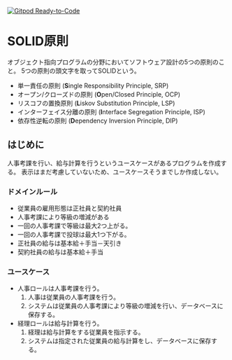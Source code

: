 [![Gitpod Ready-to-Code](https://img.shields.io/badge/Gitpod-Ready--to--Code-blue?logo=gitpod)](https://gitpod.io/#https://github.com/masakazu1967/solid) 

# SOLID原則

オブジェクト指向プログラムの分野においてソフトウェア設計の5つの原則のこと。
5つの原則の頭文字を取ってSOLIDという。

- 単一責任の原則 (**S**ingle Responsibility Principle, SRP)
- オープン/クローズドの原則 (**O**pen/Closed Principle, OCP)
- リスコフの置換原則 (**L**iskov Substitution Principle, LSP)
- インターフェイス分離の原則 (**I**nterface Segregation Principle, ISP)
- 依存性逆転の原則 (**D**ependency Inversion Principle, DIP)

## はじめに

人事考課を行い、給与計算を行うというユースケースがあるプログラムを作成する。
表示はまだ考慮していないため、ユースケースそうまでしか作成しない。

### ドメインルール

- 従業員の雇用形態は正社員と契約社員
- 人事考課により等級の増減がある
- 一回の人事考課で等級は最大2つ上がる。
- 一回の人事考課で投球は最大1つ下がる。
- 正社員の給与は基本給＋手当－天引き
- 契約社員の給与は基本給＋手当

### ユースケース

- 人事ロールは人事考課を行う。
  1. 人事は従業員の人事考課を行う。
  2. システムは従業員の人事考課により等級の増減を行い、データベースに保存する。
- 経理ロールは給与計算を行う。
  1. 経理は給与計算をする従業員を指示する。
  2. システムは指定された従業員の給与計算をし、データベースに保存する。
